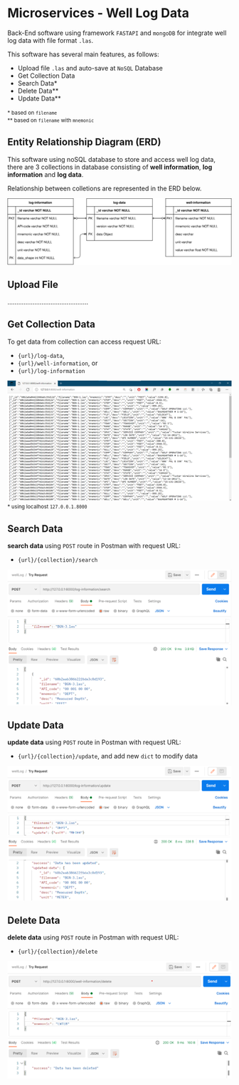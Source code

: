 # Microservices - Well Log Data
Back-End software using framework `FASTAPI` and `mongoDB` for  integrate well log data with file format `.las`.

This software has several main features, as follows:
- Upload file `.las` and auto-save at `NoSQL` Database
- Get Collection Data
- Search Data*
- Delete Data**
- Update Data**

<small>* based on `filename`</small><br>
<small>** based on `filename` with `mnemonic`</small>

## Entity Relationship Diagram (ERD)
This software using noSQL database to store and access well log data, there are 3 collections in database consisting of __well information__, __log information__ and __log data__. 

Relationship between colletions are represented in the ERD below.

![ERD](ERD.svg)

## Upload File
.............................................

## Get Collection Data
To get data from collection can access request URL: 
- `{url}/log-data`,
- `{url}/well-information`, or
- `{url}/log-information`

![get-collection](./image/get-collection.png)
<small>* using localhost `127.0.0.1.8000`</small>

## Search Data
__search data__ using `POST` route in Postman with request URL: 
- `{url}/{collection}/search`

![search](./image/search.png)

## Update Data
__update data__ using `POST` route in Postman with request URL: 
- `{url}/{collection}/update`, and add new `dict` to modify data

![update](./image/update.png)

## Delete Data
__delete data__ using `POST` route in Postman with request URL: 
- `{url}/{collection}/delete`

![delete](./image/delete.png)






